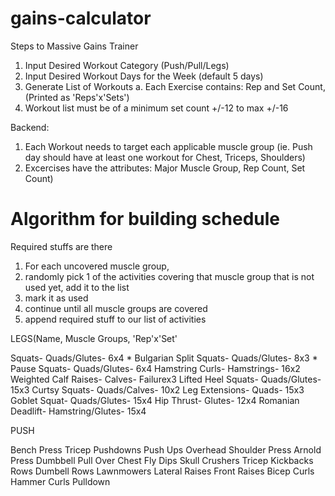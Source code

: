 # gains-calculator

Steps to Massive Gains Trainer

1. Input Desired Workout Category (Push/Pull/Legs)
2. Input Desired Workout Days for the Week (default 5 days)
3. Generate List of Workouts
	a. Each Exercise contains: Rep and Set Count, (Printed as 'Reps'x'Sets')
4. Workout list must be of a minimum set count +/-12 to max +/-16 

Backend:
1. Each Workout needs to target each applicable muscle group (ie. Push day should have at least one workout for Chest, Triceps, Shoulders) 
2. Excercises have the attributes: Major Muscle Group, Rep Count, Set Count)


# Algorithm for building schedule
Required stuffs are there
1. For each uncovered muscle group,
2.   randomly pick 1 of the activities covering that muscle group that is not used yet, add it to the list
3.   mark it as used
4. continue until all muscle groups are covered
5. append required stuff to our list of activities



LEGS(Name, Muscle Groups, 'Rep'x'Set'

Squats- Quads/Glutes- 6x4 *
Bulgarian Split Squats- Quads/Glutes- 8x3 *
Pause Squats- Quads/Glutes- 6x4
Hamstring Curls- Hamstrings- 16x2
Weighted Calf Raises- Calves- Failurex3
Lifted Heel Squats- Quads/Glutes- 15x3
Curtsy Squats- Quads/Calves- 10x2
Leg Extensions- Quads- 15x3
Goblet Squat- Quads/Glutes- 15x4
Hip Thrust- Glutes- 12x4
Romanian Deadlift- Hamstring/Glutes- 15x4











PUSH

Bench Press
Tricep Pushdowns
Push Ups
Overhead Shoulder Press
Arnold Press
Dumbbell Pull Over
Chest Fly
Dips
Skull Crushers
Tricep Kickbacks
Rows
Dumbell Rows
Lawnmowers
Lateral Raises
Front Raises
Bicep Curls
Hammer Curls
Pulldown


